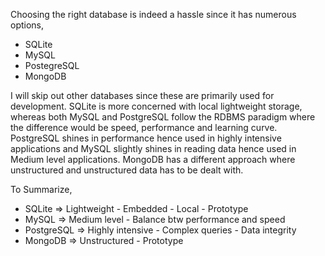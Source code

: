 Choosing the right database is indeed a hassle since it has numerous options,
- SQLite
- MySQL
- PostegreSQL
- MongoDB

I will skip out other databases since these are primarily used for development. SQLite is more concerned with local lightweight storage, whereas both MySQL and PostgreSQL follow the RDBMS paradigm where the difference would be speed, performance and learning curve. PostgreSQL shines in performance hence used in highly intensive applications and MySQL slightly shines in reading data hence used in Medium level applications. MongoDB has a different approach where unstructured and unstructured data has to be dealt with.

To Summarize,
* SQLite => Lightweight - Embedded - Local - Prototype
* MySQL => Medium level - Balance btw performance and speed
* PostgreSQL => Highly intensive - Complex queries - Data integrity
* MongoDB => Unstructured - Prototype